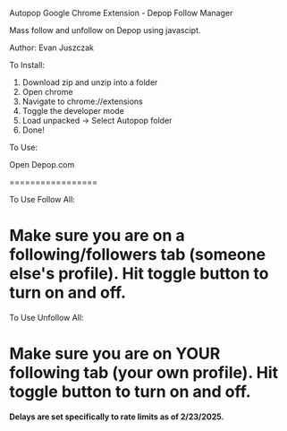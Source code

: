 Autopop Google Chrome Extension - Depop Follow Manager

Mass follow and unfollow on Depop using javascipt.

Author: Evan Juszczak

To Install: 
1) Download zip and unzip into a folder
2) Open chrome
3) Navigate to chrome://extensions
4) Toggle the developer mode
5) Load unpacked -> Select Autopop folder
6) Done!

To Use:

Open Depop.com

=================

To Use Follow All:

Make sure you are on a following/followers tab (someone else's profile).
Hit toggle button to turn on and off.
=================

To Use Unfollow All:

Make sure you are on YOUR following tab (your own profile). 
Hit toggle button to turn on and off.
=================

**Delays are set specifically to rate limits as of 2/23/2025.**
